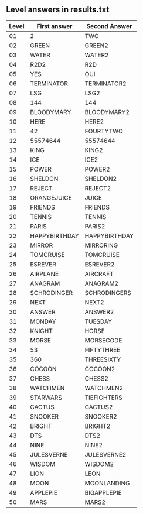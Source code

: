 ## Level answers in results.txt

| Level | First answer | Second Answer |
| ----- | ------------ | ------------- |
|01 | 2              |TWO            
|02 | GREEN          |GREEN2         
|03 | WATER          |WATER2         
|04 | R2D2           |R2D|22          
|05 | YES            |OUI            
|06 | TERMINATOR     |TERMINATOR2    
|07 | LSG            |LSG2           
|08 | 144            |144            
|09 | BLOODYMARY     |BLOODYMARY2    
|10 | HERE           |HERE2          
|11 | 42             |FOURTYTWO      
|12 | 55574644       |55574644       
|13 | KING           |KING2          
|14 | ICE            |ICE2           
|15 | POWER          |POWER2         
|16 | SHELDON        |SHELDON2       
|17 | REJECT         |REJECT2        
|18 | ORANGEJUICE    |JUICE          
|19 | FRIENDS        |FRIENDS        
|20 | TENNIS         |TENNIS         
|21 | PARIS          |PARIS2         
|22 | HAPPYBIRTHDAY  |HAPPYBIRTHDAY  
|23 | MIRROR         |MIRRORING      
|24 | TOMCRUISE      |TOMCRUISE      
|25 | ESREVER        |ESREVER2       
|26 | AIRPLANE       |AIRCRAFT       
|27 | ANAGRAM        |ANAGRAM2       
|28 | SCHRODINGER    |SCHRODINGERS   
|29 | NEXT           |NEXT2          
|30 | ANSWER         |ANSWER2        
|31 | MONDAY         |TUESDAY        
|32 | KNIGHT         |HORSE          
|33 | MORSE          |MORSECODE      
|34 | 53             |FIFTYTHREE     
|35 | 360            |THREESIXTY     
|36 | COCOON         |COCOON2        
|37 | CHESS          |CHESS2         
|38 | WATCHMEN       |WATCHMEN2      
|39 | STARWARS       |TIEFIGHTERS    
|40 | CACTUS         |CACTUS2        
|41 | SNOOKER        |SNOOKER2       
|42 | BRIGHT         |BRIGHT2        
|43 | DTS            |DTS2           
|44 | NINE           |NINE2          
|45 | JULESVERNE     |JULESVERNE2    
|46 | WISDOM         |WISDOM2        
|47 | LION           |LEON           
|48 | MOON           |MOONLANDING    
|49 | APPLEPIE       |BIGAPPLEPIE    
|50 | MARS           |MARS2          
